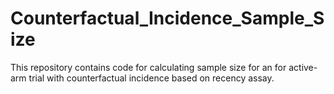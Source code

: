 # Counterfactual_Incidence_Sample_Size
This repository contains code for calculating sample size for an for active-arm trial with counterfactual incidence based on recency assay.

